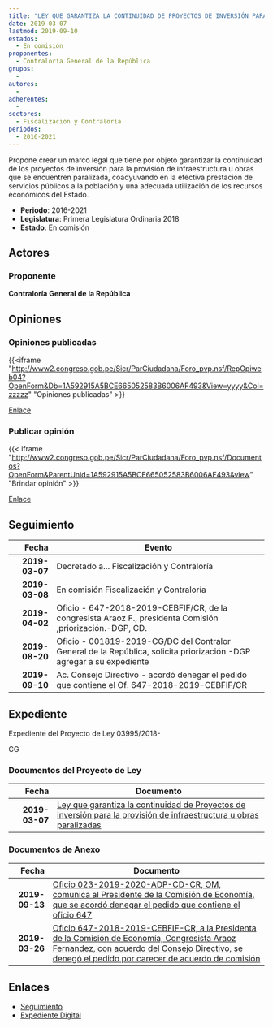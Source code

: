 ```yaml
---
title: "LEY QUE GARANTIZA LA CONTINUIDAD DE PROYECTOS DE INVERSIÓN PARA LA PROVISIÓN DE INFRAESTRUCTURA U OBRAS PARALIZADAS"
date: 2019-03-07
lastmod: 2019-09-10
estados: 
  - En comisión
proponentes: 
  - Contraloría General de la República
grupos: 
  - 
autores: 
  - 
adherentes: 
  - 
sectores: 
  - Fiscalización y Contraloría
periodos: 
  - 2016-2021
---
```


Propone crear un marco legal que tiene por objeto garantizar la continuidad de los proyectos de inversión para la provisión de infraestructura u obras que se encuentren paralizada, coadyuvando en la efectiva prestación de servicios públicos a la población y una adecuada utilización de los recursos económicos del Estado.

- **Periodo**: 2016-2021
- **Legislatura**: Primera Legislatura Ordinaria 2018
- **Estado**: En comisión

## Actores

### Proponente

**Contraloría General de la República**


## Opiniones

### Opiniones publicadas

{{<iframe "http://www2.congreso.gob.pe/Sicr/ParCiudadana/Foro_pvp.nsf/RepOpiweb04?OpenForm&Db=1A592915A5BCE665052583B6006AF493&View=yyyy&Col=zzzzz" "Opiniones publicadas" >}}

[Enlace](http://www2.congreso.gob.pe/Sicr/ParCiudadana/Foro_pvp.nsf/RepOpiweb04?OpenForm&Db=1A592915A5BCE665052583B6006AF493&View=yyyy&Col=zzzzz)
### Publicar opinión

{{< iframe "http://www2.congreso.gob.pe/Sicr/ParCiudadana/Foro_pvp.nsf/Documentos?OpenForm&ParentUnid=1A592915A5BCE665052583B6006AF493&view" "Brindar opinión" >}}

[Enlace](http://www2.congreso.gob.pe/Sicr/ParCiudadana/Foro_pvp.nsf/Documentos?OpenForm&ParentUnid=1A592915A5BCE665052583B6006AF493&view)

## Seguimiento

| Fecha | Evento |
|------:|--------|
| **2019-03-07** | Decretado a... Fiscalización y Contraloría|
| **2019-03-08** | En comisión Fiscalización y Contraloría|
| **2019-04-02** | Oficio - 647-2018-2019-CEBFIF/CR, de la congresista Araoz F., presidenta Comisión ,priorización.-DGP, CD.|
| **2019-08-20** | Oficio - 001819-2019-CG/DC del Contralor General de la República, solicita priorización.-DGP agregar a su expediente|
| **2019-09-10** | Ac. Consejo Directivo - acordó denegar el pedido que contiene el Of. 647-2018-2019-CEBFIF/CR|


## Expediente

Expediente del Proyecto de Ley 03995/2018-

CG


### Documentos del Proyecto de Ley

| Fecha | Documento |
|------:|--------|
| **2019-03-07** | [Ley que garantiza la continuidad de Proyectos de inversión para la provisión de infraestructura u obras paralizadas](http://www.leyes.congreso.gob.pe/Documentos/2016_2021/Proyectos_de_Ley_y_de_Resoluciones_Legislativas/PL0399520190305.pdf) |

### Documentos de Anexo

| Fecha | Documento |
|------:|--------|
| **2019-09-13** | [Oficio 023-2019-2020-ADP-CD-CR, OM, comunica al Presidente de la Comisión de Economía, que se acordó denegar el pedido que contiene el oficio 647](http://www.leyes.congreso.gob.pe/Documentos/2016_2021/Oficios/Oficialia_Mayor/OFICIO-023-2019-2020-ADP-CD-CR.pdf) |
| **2019-03-26** | [Oficio 647-2018-2019-CEBFIF-CR, a la Presidenta de la Comisión de Economía, Congresista Araoz Fernandez, con acuerdo del Consejo Directivo, se denegó el pedido por carecer de acuerdo de comisión](http://www.leyes.congreso.gob.pe/Documentos/2016_2021/Consejo_Directivo/Pedidos_Pase_a_Comision/OFICIO-647-2018-2019-CEBFIF-CR.pdf) |

## Enlaces 

- [Seguimiento](http://www2.congreso.gob.pe/Sicr/TraDocEstProc/CLProLey2016.nsf/f7fff46988ca05b1052578e100829cc7/9c85bfd2aed8af38052583b6005b10c5?OpenDocument)
- [Expediente Digital](http://www2.congreso.gob.pe/Sicr/TraDocEstProc/CLProLey2016.nsf/f7fff46988ca05b1052578e100829cc7/9c85bfd2aed8af38052583b6005b10c5?OpenDocument&Click=05257FB7005EB655.eb71d0cf91d8294e05256cdf006b5706/$Body/0.1C6C)
